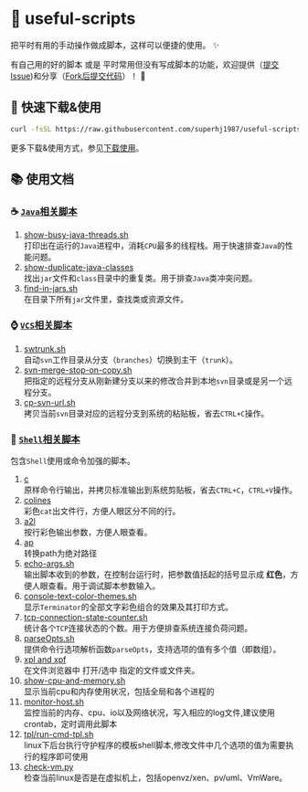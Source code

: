 :snail: useful-scripts
====================================

把平时有用的手动操作做成脚本，这样可以便捷的使用。 :sparkles:

有自己用的好的脚本 或是 平时常用但没有写成脚本的功能，欢迎提供（[提交Issue](https://github.com/oldratlee/useful-scripts/issues))和分享（[Fork后提交代码](https://github.com/oldratlee/useful-scripts/fork)）！ :sparkling_heart:

:beginner: 快速下载&使用
----------------------

```bash
curl -fsSL https://raw.githubusercontent.com/superhj1987/useful-scripts/master/test-cases/self-installer.sh | sh
```

更多下载&使用方式，参见[下载使用](docs/install.md)。

:books: 使用文档
----------------------

### :coffee: [`Java`相关脚本](docs/java.md)

1. [show-busy-java-threads.sh](docs/java.md#beer-show-busy-java-threadssh)  
    打印出在运行的`Java`进程中，消耗`CPU`最多的线程栈。用于快速排查`Java`的性能问题。
1. [show-duplicate-java-classes](docs/java.md#beer-show-duplicate-java-classes)  
    找出`jar`文件和`class`目录中的重复类。用于排查`Java`类冲突问题。
1. [find-in-jars.sh](docs/java.md#beer-find-in-jarssh)  
    在目录下所有`jar`文件里，查找类或资源文件。

### :watch: [`VCS`相关脚本](docs/vcs.md)

1. [swtrunk.sh](docs/vcs.md#beer-swtrunksh)  
    自动`svn`工作目录从分支（`branches`）切换到主干（`trunk`）。
1. [svn-merge-stop-on-copy.sh](docs/vcs.md#beer-svn-merge-stop-on-copysh)    
    把指定的远程分支从刚新建分支以来的修改合并到本地`svn`目录或是另一个远程分支。
1. [cp-svn-url.sh](docs/vcs.md#beer-cp-svn-urlsh)  
    拷贝当前`svn`目录对应的远程分支到系统的粘贴板，省去`CTRL+C`操作。

### :shell: [`Shell`相关脚本](docs/shell.md)

包含`Shell`使用或命令加强的脚本。

1. [c](docs/shell.md#beer-c)  
    原样命令行输出，并拷贝标准输出到系统剪贴板，省去`CTRL+C`，`CTRL+V`操作。
1. [colines](docs/shell.md#beer-colines)  
    彩色`cat`出文件行，方便人眼区分不同的行。
1. [a2l](docs/shell.md#beer-a2l)  
    按行彩色输出参数，方便人眼查看。
1. [ap](ap)  
    转换path为绝对路径
1. [echo-args.sh](docs/shell.md#beer-echo-argssh)    
    输出脚本收到的参数，在控制台运行时，把参数值括起的括号显示成 **红色**，方便人眼查看。用于调试脚本参数输入。
1. [console-text-color-themes.sh](docs/shell.md#beer-console-text-color-themessh)  
    显示`Terminator`的全部文字彩色组合的效果及其打印方式。
1. [tcp-connection-state-counter.sh](docs/shell.md#beer-tcp-connection-state-countersh)   
    统计各个`TCP`连接状态的个数。用于方便排查系统连接负荷问题。
1. [parseOpts.sh](docs/shell.md#beer-parseoptssh)   
    提供命令行选项解析函数`parseOpts`，支持选项的值有多个值（即数组）。
1. [xpl and xpf](docs/shell.md#beer-xpl-and-xpf)    
    在文件浏览器中 打开/选中 指定的文件或文件夹。
1. [show-cpu-and-memory.sh](docs/shell.md#beer-show-cpu-and-memorysh)    
    显示当前cpu和内存使用状况，包括全局和各个进程的
1. [monitor-host.sh](docs/shell.md#beer-monitor-hostsh)    
    监控当前的内存、cpu、io以及网络状况，写入相应的log文件,建议使用crontab，定时调用此脚本
1. [tpl/run-cmd-tpl.sh](docs/shell.md#beer-tplrun-cmd-tplsh)    
    linux下后台执行守护程序的模板shell脚本,修改文件中几个选项的值为需要执行的程序即可使用
1. [check-vm.py](docs/shell.md#beer-check-vmpy)    
    检查当前linux是否是在虚拟机上，包括openvz/xen、pv/uml、VmWare。